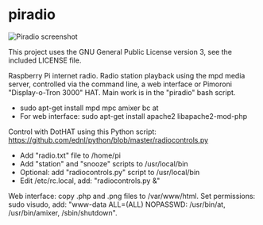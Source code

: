 piradio
=======

![Piradio screenshot](https://ednl.github.io/piradio-screenshot2.png)

This project uses the GNU General Public License version 3, see the included LICENSE file.

Raspberry Pi internet radio. Radio station playback using the mpd media server, controlled via the command line, a web interface or Pimoroni "Display-o-Tron 3000" HAT. Main work is in the "piradio" bash script.
- sudo apt-get install mpd mpc amixer bc at
- For web interface: sudo apt-get install apache2 libapache2-mod-php

Control with DotHAT using this Python script: https://github.com/ednl/python/blob/master/radiocontrols.py
- Add "radio.txt" file to /home/pi
- Add "station" and "snooze" scripts to /usr/local/bin
- Optional: add "radiocontrols.py" script to /usr/local/bin
- Edit /etc/rc.local, add: "radiocontrols.py &"

Web interface: copy .php and .png files to /var/www/html. Set permissions: sudo visudo, add: "www-data ALL=(ALL) NOPASSWD: /usr/bin/at, /usr/bin/amixer, /sbin/shutdown".
